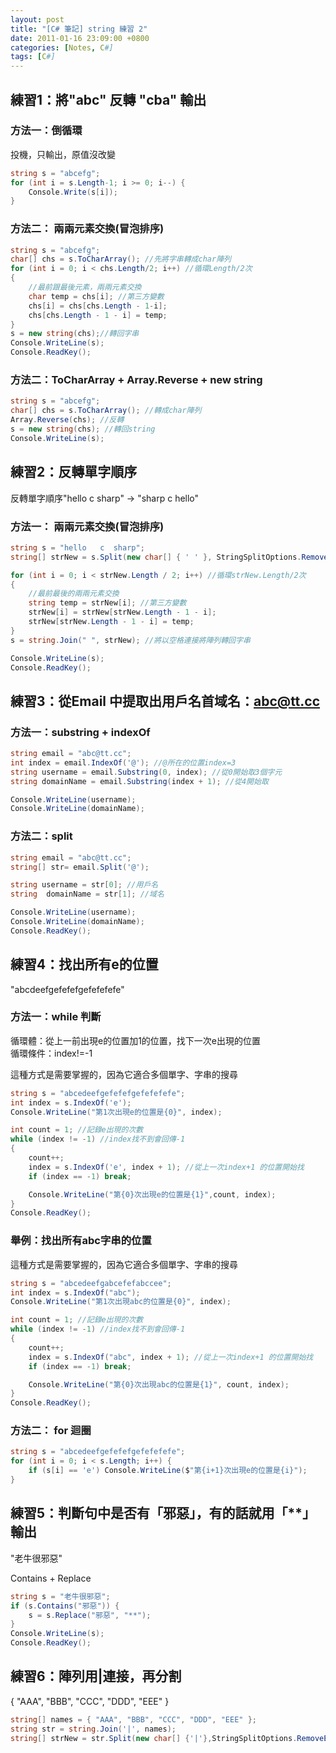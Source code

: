 ```yaml
---
layout: post
title: "[C# 筆記] string 練習 2"
date: 2011-01-16 23:09:00 +0800
categories: [Notes, C#]
tags: [C#]
---
```


## 練習1：將"abc" 反轉 "cba" 輸出
### 方法一：倒循環
投機，只輸出，原值沒改變  

```c#
string s = "abcefg";
for (int i = s.Length-1; i >= 0; i--) {
    Console.Write(s[i]);
}
```

### 方法二： 兩兩元素交換(冒泡排序)

```c#
string s = "abcefg";
char[] chs = s.ToCharArray(); //先將字串轉成char陣列
for (int i = 0; i < chs.Length/2; i++) //循環Length/2次
{
    //最前跟最後元素，兩兩元素交換
    char temp = chs[i]; //第三方變數
    chs[i] = chs[chs.Length - 1-i]; 
    chs[chs.Length - 1 - i] = temp;
}
s = new string(chs);//轉回字串
Console.WriteLine(s);
Console.ReadKey();
```

### 方法二：ToCharArray + Array.Reverse + new string

```c#
string s = "abcefg";
char[] chs = s.ToCharArray(); //轉成char陣列
Array.Reverse(chs); //反轉
s = new string(chs); //轉回string
Console.WriteLine(s);
```

## 練習2：反轉單字順序
反轉單字順序"hello c sharp" -> "sharp c hello"

### 方法一： 兩兩元素交換(冒泡排序)
```c#
string s = "hello   c  sharp";
string[] strNew = s.Split(new char[] { ' ' }, StringSplitOptions.RemoveEmptyEntries); //空白分割，分割後的結果去掉空格

for (int i = 0; i < strNew.Length / 2; i++) //循環strNew.Length/2次
{
    //最前最後的兩兩元素交換
    string temp = strNew[i]; //第三方變數
    strNew[i] = strNew[strNew.Length - 1 - i];
    strNew[strNew.Length - 1 - i] = temp;
}
s = string.Join(" ", strNew); //將以空格連接將陣列轉回字串

Console.WriteLine(s);
Console.ReadKey();
```

## 練習3：從Email 中提取出用戶名首域名：abc@tt.cc
### 方法一：substring + indexOf

```c#
string email = "abc@tt.cc";
int index = email.IndexOf('@'); //@所在的位置index=3
string username = email.Substring(0, index); //從0開始取3個字元
string domainName = email.Substring(index + 1); //從4開始取

Console.WriteLine(username);
Console.WriteLine(domainName);
```

### 方法二：split
```c#
string email = "abc@tt.cc";
string[] str= email.Split('@');

string username = str[0]; //用戶名
string  domainName = str[1]; //域名

Console.WriteLine(username);
Console.WriteLine(domainName);
Console.ReadKey();
```
  
## 練習4：找出所有e的位置
"abcdeefgefefefgefefefefe"  

### 方法一：while 判斷
循環體：從上一前出現e的位置加1的位置，找下一次e出現的位置  
循環條件：index!=-1  

這種方式是需要掌握的，因為它適合多個單字、字串的搜尋  
```c#
string s = "abcedeefgefefefgefefefefe";
int index = s.IndexOf('e');
Console.WriteLine("第1次出現e的位置是{0}", index);

int count = 1; //記錄e出現的次數
while (index != -1) //index找不到會回傳-1
{
    count++;
    index = s.IndexOf('e', index + 1); //從上一次index+1 的位置開始找
    if (index == -1) break;

    Console.WriteLine("第{0}次出現e的位置是{1}",count, index);
}
Console.ReadKey();
```

### 舉例：找出所有abc字串的位置

這種方式是需要掌握的，因為它適合多個單字、字串的搜尋  
```c#
string s = "abcedeefgabcefefabccee";
int index = s.IndexOf("abc");
Console.WriteLine("第1次出現abc的位置是{0}", index);

int count = 1; //記錄e出現的次數
while (index != -1) //index找不到會回傳-1
{
    count++;
    index = s.IndexOf("abc", index + 1); //從上一次index+1 的位置開始找
    if (index == -1) break;

    Console.WriteLine("第{0}次出現abc的位置是{1}", count, index);
}
Console.ReadKey();
```

### 方法二： for 迴圈

```c#
string s = "abcedeefgefefefgefefefefe";
for (int i = 0; i < s.Length; i++) {
    if (s[i] == 'e') Console.WriteLine($"第{i+1}次出現e的位置是{i}");
}
```

## 練習5：判斷句中是否有「邪惡」，有的話就用「**」輸出
"老牛很邪惡"   

Contains + Replace
```c#
string s = "老牛很邪惡";
if (s.Contains("邪惡")) {
    s = s.Replace("邪惡", "**");
}
Console.WriteLine(s);
Console.ReadKey();
```

## 練習6：陣列用|連接，再分割
{ "AAA", "BBB", "CCC", "DDD", "EEE" }

```c#
string[] names = { "AAA", "BBB", "CCC", "DDD", "EEE" };
string str = string.Join('|', names);
string[] strNew = str.Split(new char[] {'|'},StringSplitOptions.RemoveEmptyEntries);
```